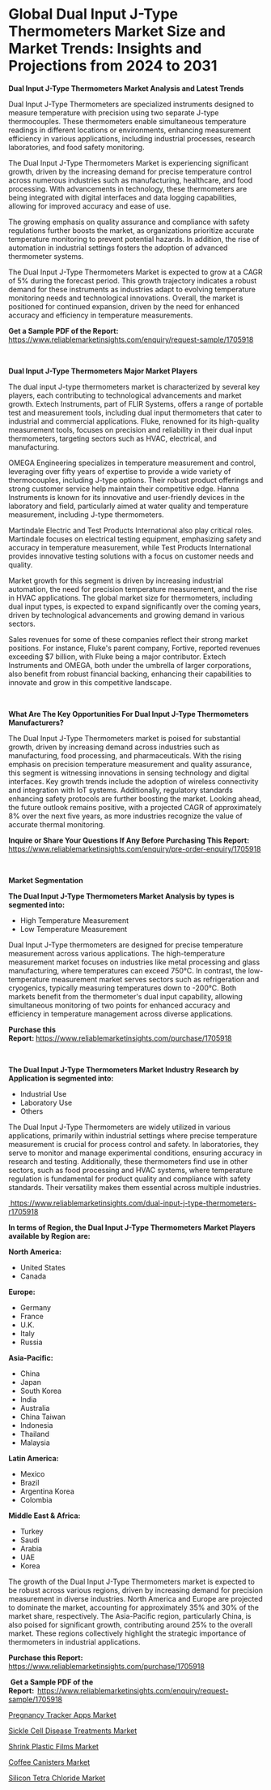 <p><h1>Global Dual Input J-Type Thermometers Market Size and Market Trends: Insights and Projections from 2024 to 2031</h1></p><p><strong>Dual Input J-Type Thermometers Market Analysis and Latest Trends</strong></p>
<p><p>Dual Input J-Type Thermometers are specialized instruments designed to measure temperature with precision using two separate J-type thermocouples. These thermometers enable simultaneous temperature readings in different locations or environments, enhancing measurement efficiency in various applications, including industrial processes, research laboratories, and food safety monitoring.</p><p>The Dual Input J-Type Thermometers Market is experiencing significant growth, driven by the increasing demand for precise temperature control across numerous industries such as manufacturing, healthcare, and food processing. With advancements in technology, these thermometers are being integrated with digital interfaces and data logging capabilities, allowing for improved accuracy and ease of use. </p><p>The growing emphasis on quality assurance and compliance with safety regulations further boosts the market, as organizations prioritize accurate temperature monitoring to prevent potential hazards. In addition, the rise of automation in industrial settings fosters the adoption of advanced thermometer systems. </p><p>The Dual Input J-Type Thermometers Market is expected to grow at a CAGR of 5% during the forecast period. This growth trajectory indicates a robust demand for these instruments as industries adapt to evolving temperature monitoring needs and technological innovations. Overall, the market is positioned for continued expansion, driven by the need for enhanced accuracy and efficiency in temperature measurements.</p></p>
<p><strong>Get a Sample PDF of the Report:&nbsp;</strong> <a href="https://www.reliablemarketinsights.com/enquiry/request-sample/1705918?utm_campaign=1620&utm_medium=2&utm_source=Github&utm_content=ia&utm_term=21102024&utm_id=dual-input-j-type-thermometers">https://www.reliablemarketinsights.com/enquiry/request-sample/1705918</a></p>
<p>&nbsp;</p>
<p><strong>Dual Input J-Type Thermometers Major Market Players</strong></p>
<p><p>The dual input J-type thermometers market is characterized by several key players, each contributing to technological advancements and market growth. Extech Instruments, part of FLIR Systems, offers a range of portable test and measurement tools, including dual input thermometers that cater to industrial and commercial applications. Fluke, renowned for its high-quality measurement tools, focuses on precision and reliability in their dual input thermometers, targeting sectors such as HVAC, electrical, and manufacturing.</p><p>OMEGA Engineering specializes in temperature measurement and control, leveraging over fifty years of expertise to provide a wide variety of thermocouples, including J-type options. Their robust product offerings and strong customer service help maintain their competitive edge. Hanna Instruments is known for its innovative and user-friendly devices in the laboratory and field, particularly aimed at water quality and temperature measurement, including J-type thermometers.</p><p>Martindale Electric and Test Products International also play critical roles. Martindale focuses on electrical testing equipment, emphasizing safety and accuracy in temperature measurement, while Test Products International provides innovative testing solutions with a focus on customer needs and quality.</p><p>Market growth for this segment is driven by increasing industrial automation, the need for precision temperature measurement, and the rise in HVAC applications. The global market size for thermometers, including dual input types, is expected to expand significantly over the coming years, driven by technological advancements and growing demand in various sectors.</p><p>Sales revenues for some of these companies reflect their strong market positions. For instance, Fluke's parent company, Fortive, reported revenues exceeding $7 billion, with Fluke being a major contributor. Extech Instruments and OMEGA, both under the umbrella of larger corporations, also benefit from robust financial backing, enhancing their capabilities to innovate and grow in this competitive landscape.</p></p>
<p>&nbsp;</p>
<p><strong>What Are The Key Opportunities For Dual Input J-Type Thermometers Manufacturers?</strong></p>
<p><p>The Dual Input J-Type Thermometers market is poised for substantial growth, driven by increasing demand across industries such as manufacturing, food processing, and pharmaceuticals. With the rising emphasis on precision temperature measurement and quality assurance, this segment is witnessing innovations in sensing technology and digital interfaces. Key growth trends include the adoption of wireless connectivity and integration with IoT systems. Additionally, regulatory standards enhancing safety protocols are further boosting the market. Looking ahead, the future outlook remains positive, with a projected CAGR of approximately 8% over the next five years, as more industries recognize the value of accurate thermal monitoring.</p></p>
<p><strong>Inquire or Share Your Questions If Any Before Purchasing This Report:</strong> <a href="https://www.reliablemarketinsights.com/enquiry/pre-order-enquiry/1705918?utm_campaign=1620&utm_medium=2&utm_source=Github&utm_content=ia&utm_term=21102024&utm_id=dual-input-j-type-thermometers">https://www.reliablemarketinsights.com/enquiry/pre-order-enquiry/1705918</a></p>
<p>&nbsp;</p>
<p><strong>Market Segmentation</strong></p>
<p><strong>The Dual Input J-Type Thermometers Market Analysis by types is segmented into:</strong></p>
<p><ul><li>High Temperature Measurement</li><li>Low Temperature Measurement</li></ul></p>
<p><p>Dual Input J-Type thermometers are designed for precise temperature measurement across various applications. The high-temperature measurement market focuses on industries like metal processing and glass manufacturing, where temperatures can exceed 750°C. In contrast, the low-temperature measurement market serves sectors such as refrigeration and cryogenics, typically measuring temperatures down to -200°C. Both markets benefit from the thermometer's dual input capability, allowing simultaneous monitoring of two points for enhanced accuracy and efficiency in temperature management across diverse applications.</p></p>
<p><strong>Purchase this Report:&nbsp;</strong><a href="https://www.reliablemarketinsights.com/purchase/1705918?utm_campaign=1620&utm_medium=2&utm_source=Github&utm_content=ia&utm_term=21102024&utm_id=dual-input-j-type-thermometers">https://www.reliablemarketinsights.com/purchase/1705918</a></p>
<p>&nbsp;</p>
<p><strong>The Dual Input J-Type Thermometers Market Industry Research by Application is segmented into:</strong></p>
<p><ul><li>Industrial Use</li><li>Laboratory Use</li><li>Others</li></ul></p>
<p><p>The Dual Input J-Type Thermometers are widely utilized in various applications, primarily within industrial settings where precise temperature measurement is crucial for process control and safety. In laboratories, they serve to monitor and manage experimental conditions, ensuring accuracy in research and testing. Additionally, these thermometers find use in other sectors, such as food processing and HVAC systems, where temperature regulation is fundamental for product quality and compliance with safety standards. Their versatility makes them essential across multiple industries.</p></p>
<p><a href="https://www.reliablemarketinsights.com/dual-input-j-type-thermometers-r1705918?utm_campaign=1620&utm_medium=2&utm_source=Github&utm_content=ia&utm_term=21102024&utm_id=dual-input-j-type-thermometers">&nbsp;https://www.reliablemarketinsights.com/dual-input-j-type-thermometers-r1705918</a></p>
<p><strong>In terms of Region, the Dual Input J-Type Thermometers Market Players available by Region are:</strong></p>
<p>
    <p> <strong> North America: </strong>
        <ul>
            <li>United States</li>
            <li>Canada</li>
        </ul>
        </p> 
    <p> <strong> Europe: </strong>
        <ul>
            <li>Germany</li>
            <li>France</li>
            <li>U.K.</li>
            <li>Italy</li>
            <li>Russia</li>
        </ul>
        </p> 
    <p> <strong> Asia-Pacific: </strong>
        <ul>
            <li>China</li>
            <li>Japan</li>
            <li>South Korea</li>
            <li>India</li>
            <li>Australia</li>
            <li>China Taiwan</li>
            <li>Indonesia</li>
            <li>Thailand</li>
            <li>Malaysia</li>
        </ul>
        </p> 
    <p> <strong> Latin America: </strong>
        <ul>
            <li>Mexico</li>
            <li>Brazil</li>
            <li>Argentina Korea</li>
            <li>Colombia</li>
        </ul>
        </p> 
    <p> <strong> Middle East & Africa: </strong>
        <ul>
            <li>Turkey</li>
            <li>Saudi</li>
            <li>Arabia</li>
            <li>UAE</li>
            <li>Korea</li>
        </ul>
    </p>
    </p>
<p><p>The growth of the Dual Input J-Type Thermometers market is expected to be robust across various regions, driven by increasing demand for precision measurement in diverse industries. North America and Europe are projected to dominate the market, accounting for approximately 35% and 30% of the market share, respectively. The Asia-Pacific region, particularly China, is also poised for significant growth, contributing around 25% to the overall market. These regions collectively highlight the strategic importance of thermometers in industrial applications.</p></p>
<p><strong>Purchase this Report: </strong><a href="https://www.reliablemarketinsights.com/purchase/1705918?utm_campaign=1620&utm_medium=2&utm_source=Github&utm_content=ia&utm_term=21102024&utm_id=dual-input-j-type-thermometers">https://www.reliablemarketinsights.com/purchase/1705918</a></p>
<p>&nbsp;<strong>Get a Sample PDF of the Report:&nbsp;&nbsp;</strong><a href="https://www.reliablemarketinsights.com/enquiry/request-sample/1705918?utm_campaign=1620&utm_medium=2&utm_source=Github&utm_content=ia&utm_term=21102024&utm_id=dual-input-j-type-thermometers">https://www.reliablemarketinsights.com/enquiry/request-sample/1705918</a></p>
<p><strong></strong></p>
<p><p><a href="https://www.linkedin.com/pulse/pregnancy-tracker-apps-revenue-growth-report-2024-2031-vctcf?utm_campaign=1620&utm_medium=2&utm_source=Github&utm_content=ia&utm_term=21102024&utm_id=dual-input-j-type-thermometers">Pregnancy Tracker Apps Market</a></p><p><a href="https://www.linkedin.com/pulse/sickle-cell-disease-treatments-market-investigation-industry-myizf?utm_campaign=1620&utm_medium=2&utm_source=Github&utm_content=ia&utm_term=21102024&utm_id=dual-input-j-type-thermometers">Sickle Cell Disease Treatments Market</a></p><p><a href="https://www.linkedin.com/pulse/navigating-shrink-plastic-films-market-expert-analysis-forecast-u9aof?utm_campaign=1620&utm_medium=2&utm_source=Github&utm_content=ia&utm_term=21102024&utm_id=dual-input-j-type-thermometers">Shrink Plastic Films Market</a></p><p><a href="https://www.linkedin.com/pulse/exploring-coffee-canisters-market-dynamics-revenue-analysis-growth-hgcif?utm_campaign=1620&utm_medium=2&utm_source=Github&utm_content=ia&utm_term=21102024&utm_id=dual-input-j-type-thermometers">Coffee Canisters Market</a></p><p><a href="https://www.linkedin.com/pulse/sustainability-trends-silicon-tetra-chloride-industry-market-qb7xf?utm_campaign=1620&utm_medium=2&utm_source=Github&utm_content=ia&utm_term=21102024&utm_id=dual-input-j-type-thermometers">Silicon Tetra Chloride Market</a></p></p>